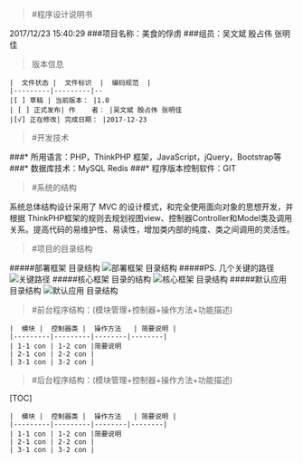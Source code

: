 >#程序设计说明书

2017/12/23 15:40:29 
###项目名称：美食的俘虏
###组员：吴文斌 殷占伟 张明佳
>版本信息

	|  文件状态 |  文件标识  |  编码规范  |
    |---------|---------|--
    |[ ] 草稿 | 当前版本： |1.0
    | [ ] 正式发布| 作    者： |吴文斌 殷占伟 张明佳
    |[√] 正在修改| 完成日期： |2017-12-23
>#开发技术

###* 所用语言：PHP，ThinkPHP 框架，JavaScript，jQuery，Bootstrap等
###* 数据库技术：MySQL Redis
###* 程序版本控制软件：GIT

>#系统的结构

系统总体结构设计采用了 MVC 的设计模式，和完全使用面向对象的思想开发，并根据 ThinkPHP框架的规则去规划视图view、控制器Controller和Model类及调用关系。提高代码的易维护性、易读性，增加类内部的纯度、类之间调用的灵活性。
>#项目的目录结构

#####部署框架 目录结构
![部署框架 目录结构](https://i.imgur.com/WjKzc2D.png)
#####PS. 几个关键的路径
![关键路径](https://i.imgur.com/5L6ih8t.png)
#####核心框架 目录的结构
![核心框架 目录结构](https://i.imgur.com/NWh0ycu.png)
#####默认应用 目录结构
![默认应用 目录结构](https://i.imgur.com/Pw11wC5.png)
>#前台程序结构：(模块管理+控制器+操作方法+功能描述)

	|  模块 |  控制器类 |  操作方法	| 简要说明 |
    |---------|---------|--------|--------|
    | 1-1 con | 1-2 con |简要说明
    | 2-1 con | 2-2 con |
    | 3-1 con | 3-2 con |
>#后台程序结构：(模块管理+控制器+操作方法+功能描述)

[TOC]

	|  模块 |  控制器类 |  操作方法	| 简要说明 |
    |---------|---------|--------|--------|
    | 1-1 con | 1-2 con |简要说明
    | 2-1 con | 2-2 con |
    | 3-1 con | 3-2 con |